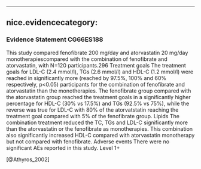 
---
nice.evidencecategory: 
---

### Evidence Statement CG66ES188
This study compared fenofibrate 200 mg/day and atorvastatin 20 mg/day monotherapiescompared with the combination of fenofibrate and atorvastatin, with N=120 participants.296
Treatment goals
The treatment goals for LDL-C (2.4 mmol/l), TGs (2.6 mmol/l) and HDL-C (1.2 mmol/l) were reached in significantly more (reached by 97.5%, 100% and 60% respectively, p<0.05) participants for the combination of fenofibrate and atorvastatin than the monotherapies. The fenofibrate group compared with the atorvastatin group reached the treatment goals in a significantly higher percentage for HDL-C (30% vs 17.5%) and TGs (92.5% vs 75%), while the reverse was true for LDL-C with 80% of the atorvatstatin reaching the treatment goal compared with 5% of the fenofibrate group. 
Lipids
The combination treatment reduced the TC, TGs and LDL-C significantly more than the atorvastatin or the fenofibrate as monotherapies. This combination also significantly increased
HDL-C compared with atorvastatin monotherapy but not compared with fenofibrate.
Adverse events
There were no significant AEs reported in this study. Level 1+

[@Athyros_2002]

